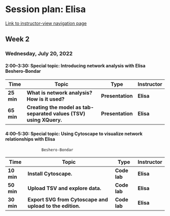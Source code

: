 # Session plan: Elisa

[Link to instructor-view navigation page](daily_instructor_view.md)

## Week 2

### Wednesday, July 20, 2022

#### 2:00–3:30: Special topic: Introducing network analysis with Elisa Beshero-Bondar

Time | Topic | Type | Instructor
---- | ---- | ---- | ---- 
**25 min** | **What is network analysis? How is it used?** | **Presentation** | **Elisa**
**65 min** | **Creating the model as tab-separated values (TSV) using XQuery.** | **Presentation** | **Elisa**

#### 4:00–5:30: Special topic: Using Cytoscape to visualize network relationships with Elisa
                    Beshero-Bondar

Time | Topic | Type | Instructor
---- | ---- | ---- | ---- 
**10 min** | **Install Cytoscape.** | **Code lab** | **Elisa**
**50 min** | **Upload TSV and explore data.** | **Code lab** | **Elisa**
**30 min** | **Export SVG from Cytoscape and upload to the edition.** | **Code lab** | **Elisa**

